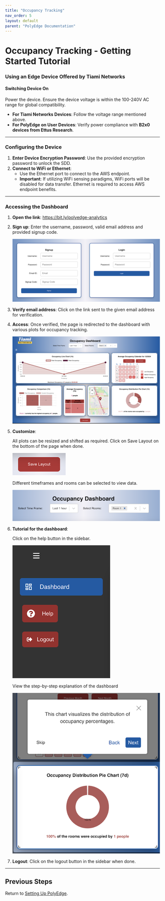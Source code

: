 ```yaml
---
title: "Occupancy Tracking"
nav_order: 5
layout: default
parent: "PolyEdge Documentation"
---
```


# Occupancy Tracking - Getting Started Tutorial

### Using an Edge Device Offered by Tiami Networks

#### Switching Device On
Power the device. Ensure the device voltage is within the 100-240V AC range for global compatibility.

- **For Tiami Networks Devices**: Follow the voltage range mentioned above.
- **For PolyEdge on User Devices**: Verify power compliance with **B2x0 devices from Ettus Research**.

---

### Configuring the Device

1. **Enter Device Encryption Password**: Use the provided encryption password to unlock the SDD.
2. **Connect to WiFi or Ethernet**:  
   - Use the Ethernet port to connect to the AWS endpoint.
   - **Important**: If utilizing WiFi sensing paradigms, WiFi ports will be disabled for data transfer. Ethernet is required to access AWS endpoint benefits.

---

### Accessing the Dashboard

1. **Open the link**: https://bit.ly/polyedge-analytics

2. **Sign up**: Enter the username, password, valid email address and provided signup code.

   ![Sign up page](dashboard-images/sign-up.png)

3. **Verify email address**: Click on the link sent to the given email address for verification.

4. **Access**: Once verified, the page is redirected to the dashboard with various plots for occupancy tracking.

   ![Dashboard](dashboard-images/dashboard.png)

5. **Customize**: 

   All plots can be resized and shifted as required. Click on Save Layout on the bottom of the page when done.

   ![Save Layout](dashboard-images/save-layout.png)
   
   Different timeframes and rooms can be selected to view data.

   ![Customize plots](dashboard-images/options.png)

6. **Tutorial for the dashboard**:

   Click on the help button in the sidebar.

   ![Help button](dashboard-images/sidebar.png)

   View the step-by-step explanation of the dashboard

   ![Tutorial](dashboard-images/tutorial.png)

7. **Logout**: Click on the logout button in the sidebar when done.
---
## Previous Steps

Return to [Setting Up PolyEdge](setting-up-polyedge.md).
